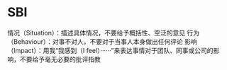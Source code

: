 # SBI
情况（Situation）：描述具体情况，不要给予概括性、空泛的意见
行为（Behaviour）：对事不对人，不要对于当事人本身做出任何评论
影响（Impact）：用我“我感到（I feel）······”来表达事情对于团队、同事或公司的影响，不要给予毫无必要的批评指教
